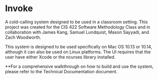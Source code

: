 # Invoke
A cold-calling system designed to be used in a classroom setting. This project was created for the CIS 422 Software
Methodology Class and in collaboration with James Kang, Samuel Lundquist, Mason Sayyadi, and Zach Woodworth. 


This system is designed to be used specifically on Mac OS 10.13 or 10.14, although it can also be used on Linux platforms. The UI requires that the user have either Xcode or the ncurses library installed. 

**For a comprehensive walkthrough on how to build and use the system, please refer to the Technical Documentation document. 
